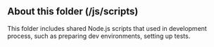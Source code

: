 ## About this folder (/js/scripts)

This folder includes shared Node.js scripts that used in development process, such as preparing dev environments, setting up tests.
